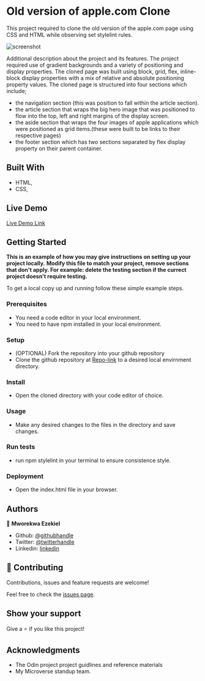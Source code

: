 # Old version of apple.com Clone

This project required to clone the old version of the apple.com page using CSS and HTML while observing set stylelint rules. 

![screenshot](./app_screenshot.png)

Additional description about the project and its features.
The project required use of gradient backgrounds and a variety of positioning and display properties. The cloned page was built using block, grid, flex, inline-block display properties with a mix of relative and absolute positioning property values. The cloned page is structured into four sections which include; 
- the navigation section (this was position to fall within the article section).
- the article section that wraps the big hero image that was positioned to flow into the top, left and right margins of the display screen.
- the aside section that wraps the four images of apple applications which were positioned as grid items.(these were built to be links to their respective pages)
- the footer section which has two sections separated by flex display property on their parent container.

## Built With

- HTML,
- CSS,

## Live Demo

[Live Demo Link](https://raw.githack.com/vanheaven-ui/apple-clone/dev-branch/index.html)


## Getting Started

**This is an example of how you may give instructions on setting up your project locally.**
**Modify this file to match your project, remove sections that don't apply. For example: delete the testing section if the currect project doesn't require testing.**


To get a local copy up and running follow these simple example steps.

### Prerequisites
- You need a code editor in your local environment.
- You need to have npm installed in your local environment.
### Setup
- (OPTIONAL) Fork the repository into your github repository
- Clone the github repository at [Repo-link](https://github.com/vanheaven-ui/apple-clone) to a desired local envirnment directory.
### Install
- Open the cloned directory with your code editor of choice.
### Usage
- Make any desired changes to the files in the directory and save changes.
### Run tests
- run npm stylelint <stylesheet file name> in your terminal to ensure consistence style.
### Deployment
- Open the index.html file in your browser.


## Authors

👤 **Mworekwa Ezekiel**

- Github: [@githubhandle](https://github.com/vanheaven-ui)
- Twitter: [@twitterhandle](https://twitter.com/MworekwaE)
- Linkedin: [linkedin](https://linkedin.com/in/vanheaven/)

## 🤝 Contributing

Contributions, issues and feature requests are welcome!

Feel free to check the [issues page](https://github.com/vanheaven-ui/apple-clone/issues).

## Show your support

Give a ⭐️ if you like this project!

## Acknowledgments

- The Odin project project guidlines and reference materials
- My Microverse standup team.

